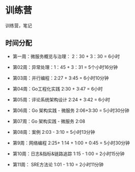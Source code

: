 # 训练营
训练营，笔记

## 时间分配

- 第一周：微服务概览与治理： 2：30 + 3：30  = 6小时
  
- 第02周：异常处理：1：45 + 3：31 = 5个小时16分钟
  
- 第03周：并行编程：2:27 + 3:45 = 6小时10分钟

- 第04周：Go工程化实践 2:30 + 3:47 = 6小时
  
- 第05周：评论系统架构设计 2:24 + 3:42 = 6小时
  
- 第06周：Go 架构实践 - 微服务 2:06+3:30 = 5小时30分钟
  
- 第07周：Go 架构实践 - 微服务  2:08 
  
- 第08周：案例 2:03 - 3:10  = 5小时13分钟
  
- 第9周：网络编程 2:25+ 1:14 + 1:00 + 0:45 = 5小时30分钟
  
- 第10周：日志&指标&链路追踪 1:15 - 1:00 = 2小时15分钟
  
- 第11周： SRE方法论 1:01 - 1:10  = 2小时11分钟



